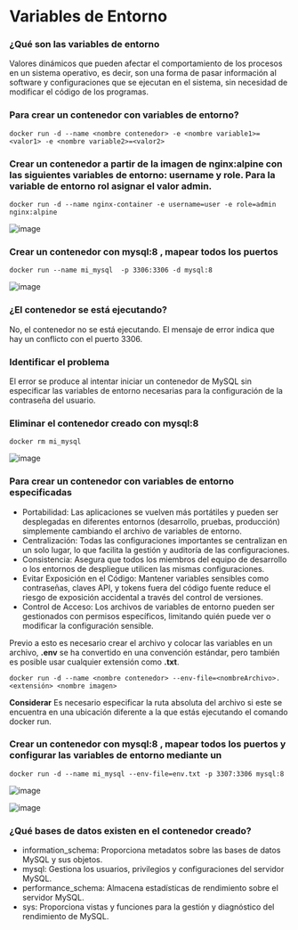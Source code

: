 # Variables de Entorno
### ¿Qué son las variables de entorno
Valores dinámicos que pueden afectar el comportamiento de los procesos en un sistema operativo, es decir, son una forma de pasar información al software y configuraciones que se ejecutan en el sistema, sin necesidad de modificar el código de los programas.

### Para crear un contenedor con variables de entorno?

```
docker run -d --name <nombre contenedor> -e <nombre variable1>=<valor1> -e <nombre variable2>=<valor2>
```

### Crear un contenedor a partir de la imagen de nginx:alpine con las siguientes variables de entorno: username y role. Para la variable de entorno rol asignar el valor admin.
```
docker run -d --name nginx-container -e username=user -e role=admin nginx:alpine
```
![image](https://github.com/user-attachments/assets/7c16fbdd-3c0e-4dc8-8368-ee9be9e35f68)


### Crear un contenedor con mysql:8 , mapear todos los puertos
```
docker run --name mi_mysql  -p 3306:3306 -d mysql:8
```
![image](https://github.com/user-attachments/assets/283233ff-543a-437b-a118-56f520628dbd)

### ¿El contenedor se está ejecutando?
No, el contenedor no se está ejecutando. El mensaje de error indica que hay un conflicto con el puerto 3306. 

### Identificar el problema
El error se produce al intentar iniciar un contenedor de MySQL sin especificar las variables de entorno necesarias para la configuración de la contraseña del usuario.

### Eliminar el contenedor creado con mysql:8 
```
docker rm mi_mysql
```
![image](https://github.com/user-attachments/assets/14926f1b-bf18-4e50-86e0-fb8f238e0d0a)


### Para crear un contenedor con variables de entorno especificadas
- Portabilidad: Las aplicaciones se vuelven más portátiles y pueden ser desplegadas en diferentes entornos (desarrollo, pruebas, producción) simplemente cambiando el archivo de variables de entorno.
- Centralización: Todas las configuraciones importantes se centralizan en un solo lugar, lo que facilita la gestión y auditoría de las configuraciones.
- Consistencia: Asegura que todos los miembros del equipo de desarrollo o los entornos de despliegue utilicen las mismas configuraciones.
- Evitar Exposición en el Código: Mantener variables sensibles como contraseñas, claves API, y tokens fuera del código fuente reduce el riesgo de exposición accidental a través del control de versiones.
- Control de Acceso: Los archivos de variables de entorno pueden ser gestionados con permisos específicos, limitando quién puede ver o modificar la configuración sensible.

Previo a esto es necesario crear el archivo y colocar las variables en un archivo, **.env** se ha convertido en una convención estándar, pero también es posible usar cualquier extensión como **.txt**.
```
docker run -d --name <nombre contenedor> --env-file=<nombreArchivo>.<extensión> <nombre imagen>
```
**Considerar**
Es necesario especificar la ruta absoluta del archivo si este se encuentra en una ubicación diferente a la que estás ejecutando el comando docker run.

### Crear un contenedor con mysql:8 , mapear todos los puertos y configurar las variables de entorno mediante un 
```
docker run -d --name mi_mysql --env-file=env.txt -p 3307:3306 mysql:8
```
![image](https://github.com/user-attachments/assets/e12ee868-3df8-45d2-baf1-96320becc077)

![image](https://github.com/user-attachments/assets/9762c670-e724-499d-8734-4dfe72eeec41)


### ¿Qué bases de datos existen en el contenedor creado?
* information_schema: Proporciona metadatos sobre las bases de datos MySQL y sus objetos.
* mysql: Gestiona los usuarios, privilegios y configuraciones del servidor MySQL.
* performance_schema: Almacena estadísticas de rendimiento sobre el servidor MySQL.
* sys: Proporciona vistas y funciones para la gestión y diagnóstico del rendimiento de MySQL.
